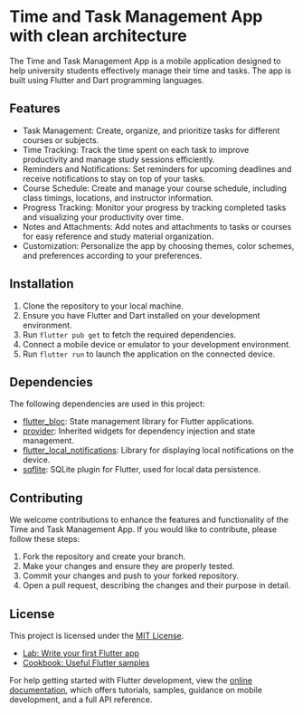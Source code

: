 # Time and Task Management App with clean architecture 

The Time and Task Management App is a mobile application designed to help university students effectively manage their time and tasks. The app is built using Flutter and Dart programming languages.

## Features

- Task Management: Create, organize, and prioritize tasks for different courses or subjects.
- Time Tracking: Track the time spent on each task to improve productivity and manage study sessions efficiently.
- Reminders and Notifications: Set reminders for upcoming deadlines and receive notifications to stay on top of your tasks.
- Course Schedule: Create and manage your course schedule, including class timings, locations, and instructor information.
- Progress Tracking: Monitor your progress by tracking completed tasks and visualizing your productivity over time.
- Notes and Attachments: Add notes and attachments to tasks or courses for easy reference and study material organization.
- Customization: Personalize the app by choosing themes, color schemes, and preferences according to your preferences.

## Installation

1. Clone the repository to your local machine.
2. Ensure you have Flutter and Dart installed on your development environment.
3. Run `flutter pub get` to fetch the required dependencies.
4. Connect a mobile device or emulator to your development environment.
5. Run `flutter run` to launch the application on the connected device.

## Dependencies

The following dependencies are used in this project:

- [flutter_bloc](https://pub.dev/packages/flutter_bloc): State management library for Flutter applications.
- [provider](https://pub.dev/packages/provider): Inherited widgets for dependency injection and state management.
- [flutter_local_notifications](https://pub.dev/packages/flutter_local_notifications): Library for displaying local notifications on the device.
- [sqflite](https://pub.dev/packages/sqflite): SQLite plugin for Flutter, used for local data persistence.

## Contributing

We welcome contributions to enhance the features and functionality of the Time and Task Management App. If you would like to contribute, please follow these steps:

1. Fork the repository and create your branch.
2. Make your changes and ensure they are properly tested.
3. Commit your changes and push to your forked repository.
4. Open a pull request, describing the changes and their purpose in detail.

## License

This project is licensed under the [MIT License](LICENSE).

- [Lab: Write your first Flutter app](https://docs.flutter.dev/get-started/codelab)
- [Cookbook: Useful Flutter samples](https://docs.flutter.dev/cookbook)

For help getting started with Flutter development, view the
[online documentation](https://docs.flutter.dev/), which offers tutorials,
samples, guidance on mobile development, and a full API reference.
